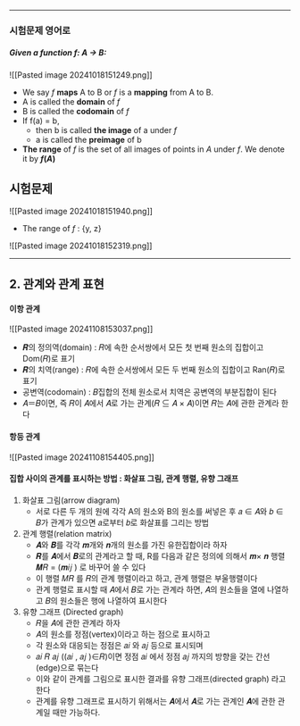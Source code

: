 
---

### 시험문제 영어로
##### Given a function f: A → B: 
![[Pasted image 20241018151249.png]]
- We say $f$ **maps** A to B or $f$ is a **mapping** from A to B.
- A is called the **domain** of $f$
- B is called the **codomain** of $f$
- If f(a) = b, 
	- then b is called **the image** of a under $f$
	- a is called the **preimage** of b
- **The range** of $f$ is the set of all images of points in *A* under $f$. We denote it by **$f(A)$** 

## 시험문제
![[Pasted image 20241018151940.png]]
- The range of $f$ : {y, z}

![[Pasted image 20241018152319.png]]

---
## 2. 관계와 관계 표현
#### 이항 관계
![[Pasted image 20241108153037.png]]
- 𝑹의 정의역(domain) : 𝑅에 속한 순서쌍에서 모든 첫 번째 원소의 집합이고 Dom(𝑅)로 표기 
- 𝑹의 치역(range) : 𝑅에 속한 순서쌍에서 모든 두 번째 원소의 집합이고 Ran(𝑅)로 표기 
- 공변역(codomain) : 𝐵집합의 전체 원소로서 치역은 공변역의 부분집합이 된다
- 𝐴＝𝐵이면, 즉 𝑅이 𝐴에서 𝐴로 가는 관계(𝑅 ⊆ 𝐴 × 𝐴)이면 𝑅는 𝐴에 관한 관계라 한다

#### 항등 관계
![[Pasted image 20241108154405.png]]

#### 집합 사이의 관계를 표시하는 방법 : 화살표 그림, 관계 행렬, 유향 그래프
1) 화살표 그림(arrow diagram)
	- 서로 다른 두 개의 원에 각각 A의 원소와 B의 원소를 써넣은 후 𝑎 ∈ 𝐴와 𝑏 ∈ 𝐵가 관계가 있으면 𝑎로부터 𝑏로 화살표를 그리는 방법
2) 관계 행렬(relation matrix)
	- 𝑨와 𝑩를 각각 𝒎개와 𝒏개의 원소를 가진 유한집합이라 하자
	- 𝑹를 𝑨에서 𝑩로의 관계라고 할 때, R를 다음과 같은 정의에 의해서 𝒎× 𝒏 행렬 𝑴𝑅 = (𝒎𝑖𝑗 ) 로 바꾸어 쓸 수 있다
	- 이 행렬 𝑀𝑅 를 𝑅의 관계 행렬이라고 하고, 관계 행렬은 부울행렬이다
	- 관계 행렬로 표시할 때 𝐴에서 𝐵로 가는 관계라 하면, 𝐴의 원소들을 열에 나열하고 𝐵의 원소들은 행에 나열하여 표시한다
3) 유향 그래프 (Directed graph) 
	- 𝑅을 𝐴에 관한 관계라 하자
	- 𝐴의 원소를 정점(vertex)이라고 하는 점으로 표시하고 
	- 각 원소와 대응되는 정점은 𝑎𝑖 와 𝑎𝑗 등으로 표시되며 
	- 𝑎𝑖 𝑅 𝑎𝑗 ((𝑎𝑖 , 𝑎𝑗 )∈𝑅)이면 정점 𝑎𝑖 에서 정점 𝑎𝑗 까지의 방향을 갖는 간선(edge)으로 묶는다
	- 이와 같이 관계를 그림으로 표시한 결과를 유향 그래프(directed graph) 라고 한다
	- 관계를 유향 그래프로 표시하기 위해서는 𝑨에서 𝑨로 가는 관계인 𝑨에 관한 관계일 때만 가능하다.